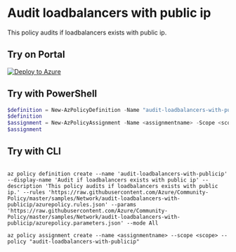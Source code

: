 # Audit loadbalancers with public ip

This policy audits if loadbalancers exists with public ip.

## Try on Portal

[![Deploy to Azure](http://azuredeploy.net/deploybutton.png)](https://portal.azure.com/#blade/Microsoft_Azure_Policy/CreatePolicyDefinitionBlade/uri/https%3A%2F%2Fraw.githubusercontent.com%2FAzure%2FCommunity-Policy%2Fmaster%2Fsamples%2FNetwork%2Faudit-loadbalancers-with-publicip%2Fazurepolicy.json)

## Try with PowerShell

````powershell
$definition = New-AzPolicyDefinition -Name "audit-loadbalancers-with-publicip" -DisplayName "Audit if loadbalancers exists with public ip" -description "This policy audits if loadbalancers exists with public ip." -Policy 'https://raw.githubusercontent.com/Azure/Community-Policy/master/samples/Network/audit-loadbalancers-with-publicip/azurepolicy.rules.json' -Parameter 'https://raw.githubusercontent.com/Azure/Community-Policy/master/samples/Network/audit-loadbalancers-with-publicip/azurepolicy.parameters.json' -Mode All
$definition
$assignment = New-AzPolicyAssignment -Name <assignmentname> -Scope <scope>  -location <location> -PolicyDefinition $definition
$assignment 
````



## Try with CLI

````cli

az policy definition create --name 'audit-loadbalancers-with-publicip' --display-name 'Audit if loadbalancers exists with public ip' --description 'This policy audits if loadbalancers exists with public ip.' --rules 'https://raw.githubusercontent.com/Azure/Community-Policy/master/samples/Network/audit-loadbalancers-with-publicip/azurepolicy.rules.json' --params 'https://raw.githubusercontent.com/Azure/Community-Policy/master/samples/Network/audit-loadbalancers-with-publicip/azurepolicy.parameters.json' --mode All

az policy assignment create --name <assignmentname> --scope <scope> --policy "audit-loadbalancers-with-publicip" 

````
